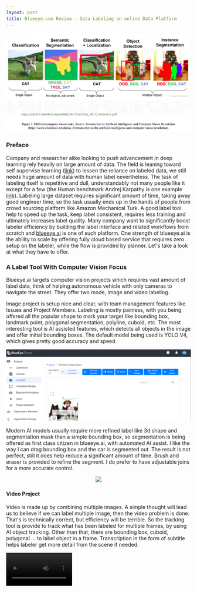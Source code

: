 ```yaml
---
layout: post
title: Blueeye.com Review - Data Labeling on online Data Platform
---
```

<p align="center">
<img class="figure" src='https://github.com/huybik/huybik.github.io/blob/main/_posts/blueeye%20data%20platform%20review/image%20label.png?raw=true'>
</p>

### Preface

Company and researcher alike looking to push advancement in deep learning rely heavily on large amount of data. The field is leaning toward self supervise learning ([link](https://ai.facebook.com/blog/self-supervised-learning-the-dark-matter-of-intelligence/)) to lessen the reliance on labeled data, we still needs huge amount of data with human label nevertheless. The task of labeling itself is repetitive and dull, understandably not many people like it except for a few (the Human benchmark Andrej Karpathy is one example [link](http://karpathy.github.io/2014/09/02/what-i-learned-from-competing-against-a-convnet-on-imagenet/)). Labeling large dataset requires significant amount of time, taking away good engineer time, so the task usually ends up in the hands of people from crowd sourcing platform like Amazon Mechanical Turk. A good label tool help to speed up the task, keep label consistent, requires less training and ultimately increases label quality. Many company want to significantly boost labeler efficiency by building the label interface and related workflows from scratch and [blueeye.ai](https://blueeye.ai) is one of such platform. One strength of blueeye.ai is the ability to scale by offering fully cloud based service that requires zero setup on the labeler, while the flow is provided by planner. Let's take a look at what they have to offer.

### A Label Tool With Computer Vision Focus

Blueeye.ai targets computer vision projects which requires vast amount of label data, think of helping autonomous vehicle with only cameras to navigate the street. They offer two mode, image and video labeling.

Image project is setup nice and clear, with team management features like Issues and Project Members. Labeling is mostly painless, with you being offered all the popular shape to mark your target like bounding box, landmark point, polygonal segmentation, polyline, cuboid, etc. The most interesting tool is AI assisted features, which detects all objects in the image and offer initial bounding boxes. The default model being used is YOLO V4, which gives pretty good accuracy and speed. 
<p align="center">
<img class="figure" src='https://github.com/huybik/huybik.github.io/blob/c7708aa53c26bc108a97cbb40d5ffc03ac3a0e42/_posts/blueeye%20data%20platform%20review/image%20labeling.png?raw=true'>
</p>

Modern AI models usually require more refined label like 3d shape and segmentation mask than a simple bounding box, so segmentation is being offered as first class citizen in blueeye.ai, with automated AI assist. I like the way I can drag bounding box and the car is segmented out. The result is not perfect, still it does help reduce a significant amount of time. Brush and eraser is provided to refine the segment. I do prefer to have adjustable joins for a more accurate control.
<p align="center">
<img class="figure" src='https://github.com/huybik/huybik.github.io/blob/c7708aa53c26bc108a97cbb40d5ffc03ac3a0e42/_posts/blueeye%20data%20platform%20review/object%20detection.png?raw=true'>
</p>

#### Video Project
Video is made up by combining multiple images. A simple thought will lead us to believe if we can label multiple image, then the video problem is done. That's is technically correct, but efficiency will be terrible. So the tracking tool is provide to track what has been labeled for multiple frames, by using AI object tracking. Other than that, there are bounding box, cuboid, polygonal ... to label object in a frame. Transcription in the form of subtitle helps labeler get more detail from the scene if needed. 

<video src='https://user-images.githubusercontent.com/5626203/176987678-ecdcbb44-9d5c-45dc-abaa-0576f25fbda7.mp4?raw=true' width=180/>


#### Project Management

When doing labeling, the engineers prefer to do crowd sourcing for resource saving. It turns out management and ease of use becoming more and more an important for high quality label result. blueeye.ai offer good coverage on collaboration flow to get the process go smoothly. Tools like assignee, time tracking, bug tracking and most importantly, it's online based nature makes scaling the team becomes trivial task: many people can join and collaborate on the same project instantly.
<p align="center">
<img class="figure" src='https://github.com/huybik/huybik.github.io/blob/c7708aa53c26bc108a97cbb40d5ffc03ac3a0e42/_posts/blueeye%20data%20platform%20review/project%20management.png?raw=true'>
</p>

Advantages of web based platform is that everything is synced automatically while project management like nature of blueeye.ai can only help to boost productivity and ease of use. However, performance of online platform usually on the low side when compare with similar local apps, like video frame seeking is choppy when transmitting frames online. The AI assistant in video labeling may take a bit of time to run but this is more on server performance.

### Final Thought

The platform strength goes into project management and AI assisted features. At this point in time, object segmentation and tracking are supported for image and video. I only touch image and video project, while AI data span from text, audio, user's interaction and more. While I always say simulation is the future of AI data, where ground truth and context can be inferred precisely and easily. Nvidia' Omni-verse and Facebook Meta's can be seen as simulations that you can interact with, where next gen AI will benefit greatly from. Blueeye is young and already have a strong foundation, I'm excited to see how they expand upon that.
